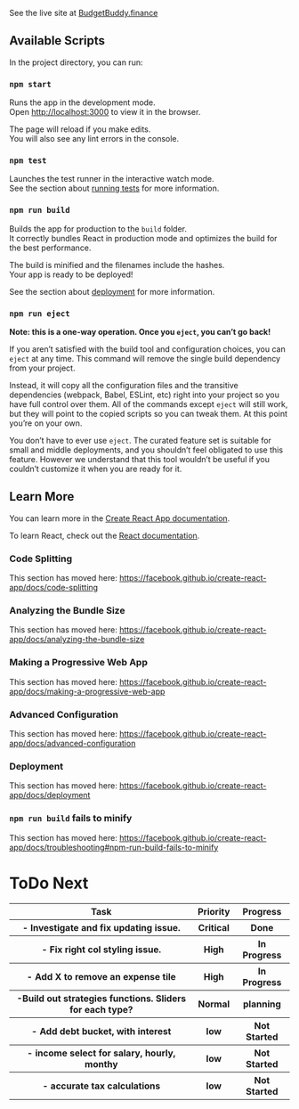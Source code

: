 See the live site at <a href="http://budgetbuddy.finance">BudgetBuddy.finance</a>

## Available Scripts

In the project directory, you can run:

### `npm start`

Runs the app in the development mode.<br />
Open [http://localhost:3000](http://localhost:3000) to view it in the browser.

The page will reload if you make edits.<br />
You will also see any lint errors in the console.

### `npm test`

Launches the test runner in the interactive watch mode.<br />
See the section about [running tests](https://facebook.github.io/create-react-app/docs/running-tests) for more information.

### `npm run build`

Builds the app for production to the `build` folder.<br />
It correctly bundles React in production mode and optimizes the build for the best performance.

The build is minified and the filenames include the hashes.<br />
Your app is ready to be deployed!

See the section about [deployment](https://facebook.github.io/create-react-app/docs/deployment) for more information.

### `npm run eject`

**Note: this is a one-way operation. Once you `eject`, you can’t go back!**

If you aren’t satisfied with the build tool and configuration choices, you can `eject` at any time. This command will remove the single build dependency from your project.

Instead, it will copy all the configuration files and the transitive dependencies (webpack, Babel, ESLint, etc) right into your project so you have full control over them. All of the commands except `eject` will still work, but they will point to the copied scripts so you can tweak them. At this point you’re on your own.

You don’t have to ever use `eject`. The curated feature set is suitable for small and middle deployments, and you shouldn’t feel obligated to use this feature. However we understand that this tool wouldn’t be useful if you couldn’t customize it when you are ready for it.

## Learn More

You can learn more in the [Create React App documentation](https://facebook.github.io/create-react-app/docs/getting-started).

To learn React, check out the [React documentation](https://reactjs.org/).

### Code Splitting

This section has moved here: https://facebook.github.io/create-react-app/docs/code-splitting

### Analyzing the Bundle Size

This section has moved here: https://facebook.github.io/create-react-app/docs/analyzing-the-bundle-size

### Making a Progressive Web App

This section has moved here: https://facebook.github.io/create-react-app/docs/making-a-progressive-web-app

### Advanced Configuration

This section has moved here: https://facebook.github.io/create-react-app/docs/advanced-configuration

### Deployment

This section has moved here: https://facebook.github.io/create-react-app/docs/deployment

### `npm run build` fails to minify

This section has moved here: https://facebook.github.io/create-react-app/docs/troubleshooting#npm-run-build-fails-to-minify

# ToDo Next
<table>
  <tr>
    <th>Task</th>
    <th>Priority</th>
    <th>Progress</th>
  </tr>
  <tr>
    <th>- Investigate and fix updating issue.</th>
    <th>Critical</th>
    <th>Done</th>
  </tr>
  <tr>
    <th>- Fix right col styling issue.</th>
    <th>High</th>
    <th>In Progress</th>
  </tr>
    <tr>
    <th>- Add X to remove an expense tile</th>
    <th>High</th>
    <th>In Progress</th>
  </tr>
  <tr>
    <th>-Build out strategies functions. Sliders for each type?</th>
    <th>Normal</th>
    <th>planning</th>
  </tr>
    <tr>
    <th>- Add debt bucket, with interest</th>
    <th>low</th>
    <th>Not Started</th>
  </tr>
    <tr>
    <th>- income select for salary, hourly, monthy</th>
    <th>low</th>
    <th>Not Started</th>
  </tr>
    <tr>
    <th>- accurate tax calculations</th>
    <th>low</th>
    <th>Not Started</th>
  </tr>
</table>
